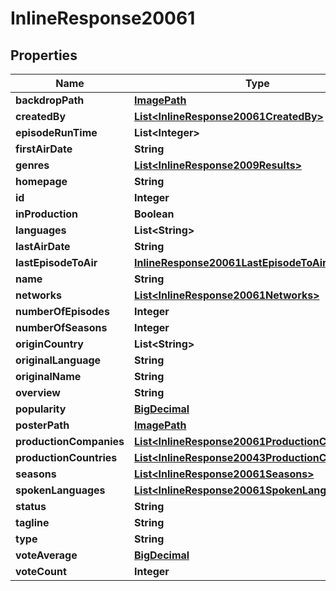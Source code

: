 
# InlineResponse20061

## Properties
Name | Type | Description | Notes
------------ | ------------- | ------------- | -------------
**backdropPath** | [**ImagePath**](ImagePath.md) |  |  [optional]
**createdBy** | [**List&lt;InlineResponse20061CreatedBy&gt;**](InlineResponse20061CreatedBy.md) |  |  [optional]
**episodeRunTime** | **List&lt;Integer&gt;** |  |  [optional]
**firstAirDate** | **String** |  |  [optional]
**genres** | [**List&lt;InlineResponse2009Results&gt;**](InlineResponse2009Results.md) |  |  [optional]
**homepage** | **String** |  |  [optional]
**id** | **Integer** |  |  [optional]
**inProduction** | **Boolean** |  |  [optional]
**languages** | **List&lt;String&gt;** |  |  [optional]
**lastAirDate** | **String** |  |  [optional]
**lastEpisodeToAir** | [**InlineResponse20061LastEpisodeToAir**](InlineResponse20061LastEpisodeToAir.md) |  |  [optional]
**name** | **String** |  |  [optional]
**networks** | [**List&lt;InlineResponse20061Networks&gt;**](InlineResponse20061Networks.md) |  |  [optional]
**numberOfEpisodes** | **Integer** |  |  [optional]
**numberOfSeasons** | **Integer** |  |  [optional]
**originCountry** | **List&lt;String&gt;** |  |  [optional]
**originalLanguage** | **String** |  |  [optional]
**originalName** | **String** |  |  [optional]
**overview** | **String** |  |  [optional]
**popularity** | [**BigDecimal**](BigDecimal.md) |  |  [optional]
**posterPath** | [**ImagePath**](ImagePath.md) |  |  [optional]
**productionCompanies** | [**List&lt;InlineResponse20061ProductionCompanies&gt;**](InlineResponse20061ProductionCompanies.md) |  |  [optional]
**productionCountries** | [**List&lt;InlineResponse20043ProductionCountries&gt;**](InlineResponse20043ProductionCountries.md) |  |  [optional]
**seasons** | [**List&lt;InlineResponse20061Seasons&gt;**](InlineResponse20061Seasons.md) |  |  [optional]
**spokenLanguages** | [**List&lt;InlineResponse20061SpokenLanguages&gt;**](InlineResponse20061SpokenLanguages.md) |  |  [optional]
**status** | **String** |  |  [optional]
**tagline** | **String** |  |  [optional]
**type** | **String** |  |  [optional]
**voteAverage** | [**BigDecimal**](BigDecimal.md) |  |  [optional]
**voteCount** | **Integer** |  |  [optional]




